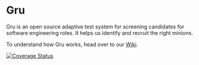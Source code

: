 # Gru

Gru is an open source adaptive test system for screening candidates for software engineering roles. It helps us identify and recruit the right minions.

To understand how Gru works, head over to our [Wiki](https://wiki.dgraph.io/Gru).

[![Coverage Status](https://coveralls.io/repos/github/dgraph-io/gru/badge.svg?branch=develop)](https://coveralls.io/github/dgraph-io/gru?branch=develop)
